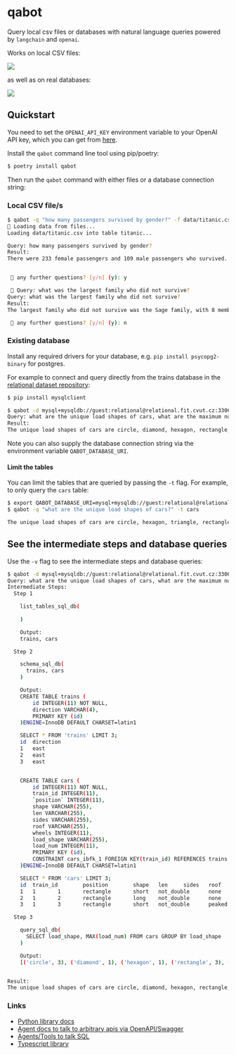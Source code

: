 # qabot

Query local csv files or databases with natural language queries powered by
`langchain` and `openai`.

Works on local CSV files:

![](.github/local_csv_query.png)

as well as on real databases:

![](.github/external_db_query.png)


## Quickstart

You need to set the `OPENAI_API_KEY` environment variable to your OpenAI API key, 
which you can get from [here](https://platform.openai.com/account/api-keys).

Install the `qabot` command line tool using pip/poetry:


```bash
$ poetry install qabot
```

Then run the `qabot` command with either files or a database connection string:

### Local CSV file/s

```bash
$ qabot -q "how many passengers survived by gender?" -f data/titanic.csv
🦆 Loading data from files...
Loading data/titanic.csv into table titanic...

Query: how many passengers survived by gender?
Result:
There were 233 female passengers and 109 male passengers who survived.


 🚀 any further questions? [y/n] (y): y

 🚀 Query: what was the largest family who did not survive? 
Query: what was the largest family who did not survive?
Result:
The largest family who did not survive was the Sage family, with 8 members.

 🚀 any further questions? [y/n] (y): n

```

### Existing database

Install any required drivers for your database, e.g. `pip install psycopg2-binary` for postgres.

For example to connect and query directly from the trains database in the [relational dataset repository](https://relational.fit.cvut.cz/dataset/Trains):

```bash
$ pip install mysqlclient

$ qabot -d mysql+mysqldb://guest:relational@relational.fit.cvut.cz:3306/trains -q "what are the unique load shapes of cars, what are the maximum number of cars per train?" 
Query: what are the unique load shapes of cars, what are the maximum number of cars per train?
Result:
The unique load shapes of cars are circle, diamond, hexagon, rectangle, and triangle, and the maximum number of cars per train is 3.

```

Note you can also supply the database connection string via the environment variable
`QABOT_DATABASE_URI`.

#### Limit the tables

You can limit the tables that are queried by passing the `-t` flag. For example, to only query the `cars` table:

```bash
$ export QABOT_DATABASE_URI=mysql+mysqldb://guest:relational@relational.fit.cvut.cz:3306/trains
$ qabot -q "what are the unique load shapes of cars?" -t cars

The unique load shapes of cars are circle, hexagon, triangle, rectangle, and diamond.
```

## See the intermediate steps and database queries

Use the `-v` flag to see the intermediate steps and database queries:

```bash
$ qabot -d mysql+mysqldb://guest:relational@relational.fit.cvut.cz:3306/trains -q "what are the unique load shapes of cars, what are the maximum number of cars per train?" -v
Query: what are the unique load shapes of cars, what are the maximum number of cars per train?
Intermediate Steps: 
  Step 1

    list_tables_sql_db(
      
    )

    Output:
    trains, cars

  Step 2

    schema_sql_db(
      trains, cars
    )

    Output:
    CREATE TABLE trains (
        id INTEGER(11) NOT NULL, 
        direction VARCHAR(4), 
        PRIMARY KEY (id)
    )ENGINE=InnoDB DEFAULT CHARSET=latin1

    SELECT * FROM 'trains' LIMIT 3;
    id  direction
    1   east
    2   east
    3   east


    CREATE TABLE cars (
        id INTEGER(11) NOT NULL, 
        train_id INTEGER(11), 
        `position` INTEGER(11), 
        shape VARCHAR(255), 
        len VARCHAR(255), 
        sides VARCHAR(255), 
        roof VARCHAR(255), 
        wheels INTEGER(11), 
        load_shape VARCHAR(255), 
        load_num INTEGER(11), 
        PRIMARY KEY (id), 
        CONSTRAINT cars_ibfk_1 FOREIGN KEY(train_id) REFERENCES trains (id) ON DELETE CASCADE ON UPDATE CASCADE
    )ENGINE=InnoDB DEFAULT CHARSET=latin1

    SELECT * FROM 'cars' LIMIT 3;
    id  train_id        position        shape   len     sides   roof    wheels  load_shape      load_num
    1   1       1       rectangle       short   not_double      none    2       circle  1
    2   1       2       rectangle       long    not_double      none    3       hexagon 1
    3   1       3       rectangle       short   not_double      peaked  2       triangle        1

  Step 3

    query_sql_db(
      SELECT load_shape, MAX(load_num) FROM cars GROUP BY load_shape
    )

    Output:
    [('circle', 3), ('diamond', 1), ('hexagon', 1), ('rectangle', 3), ('triangle', 3)]


Result:
The unique load shapes of cars are circle, diamond, hexagon, rectangle, and triangle, and the maximum number of cars per train is 3.

```

### Links
- [Python library docs](https://langchain.readthedocs.io)
- [Agent docs to talk to arbitrary apis via OpenAPI/Swagger](https://langchain.readthedocs.io/en/latest/modules/agents/agent_toolkits/openapi.html)
- [Agents/Tools to talk SQL](https://langchain.readthedocs.io/en/latest/modules/agents/agent_toolkits/sql_database.html)
- [Typescript library](https://hwchase17.github.io/langchainjs/docs/overview/)

